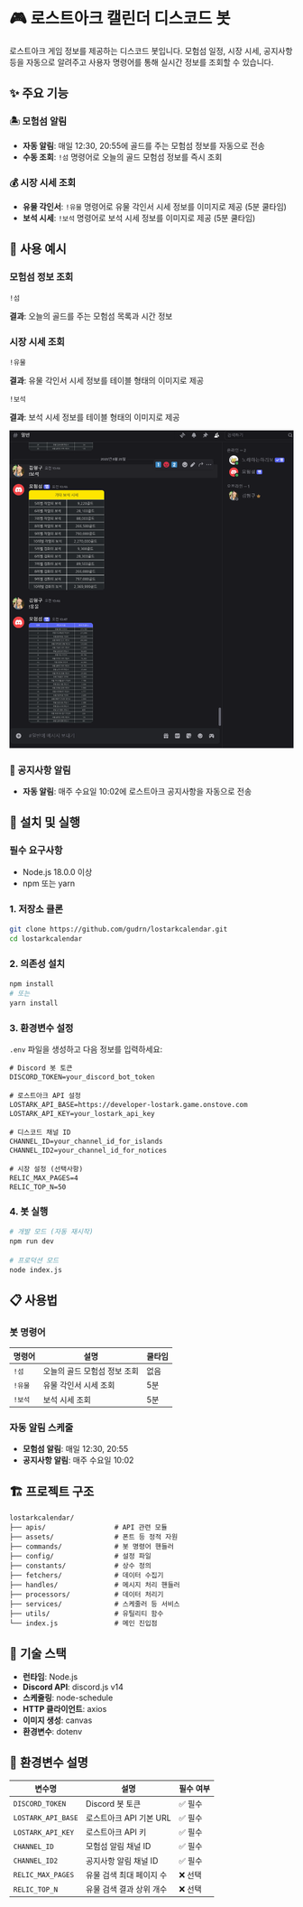 # 🎮 로스트아크 캘린더 디스코드 봇

로스트아크 게임 정보를 제공하는 디스코드 봇입니다. 모험섬 일정, 시장 시세, 공지사항 등을 자동으로 알려주고 사용자 명령어를 통해 실시간 정보를 조회할 수 있습니다.

## ✨ 주요 기능

### 🏝️ 모험섬 알림
- **자동 알림**: 매일 12:30, 20:55에 골드를 주는 모험섬 정보를 자동으로 전송
- **수동 조회**: `!섬` 명령어로 오늘의 골드 모험섬 정보를 즉시 조회

### 💰 시장 시세 조회
- **유물 각인서**: `!유물` 명령어로 유물 각인서 시세 정보를 이미지로 제공 (5분 쿨타임)
- **보석 시세**: `!보석` 명령어로 보석 시세 정보를 이미지로 제공 (5분 쿨타임)

## 📸 사용 예시

### 모험섬 정보 조회
```
!섬
```
**결과**: 오늘의 골드를 주는 모험섬 목록과 시간 정보

### 시장 시세 조회
```
!유물
```
**결과**: 유물 각인서 시세 정보를 테이블 형태의 이미지로 제공
```
!보석
```
**결과**: 보석 시세 정보를 테이블 형태의 이미지로 제공

![유물 각인서 및 보석 ](images/사용한%20이미지.png)



### 📢 공지사항 알림
- **자동 알림**: 매주 수요일 10:02에 로스트아크 공지사항을 자동으로 전송

## 🚀 설치 및 실행

### 필수 요구사항
- Node.js 18.0.0 이상
- npm 또는 yarn

### 1. 저장소 클론
```bash
git clone https://github.com/gudrn/lostarkcalendar.git
cd lostarkcalendar
```

### 2. 의존성 설치
```bash
npm install
# 또는
yarn install
```

### 3. 환경변수 설정
`.env` 파일을 생성하고 다음 정보를 입력하세요:

```env
# Discord 봇 토큰
DISCORD_TOKEN=your_discord_bot_token

# 로스트아크 API 설정
LOSTARK_API_BASE=https://developer-lostark.game.onstove.com
LOSTARK_API_KEY=your_lostark_api_key

# 디스코드 채널 ID
CHANNEL_ID=your_channel_id_for_islands
CHANNEL_ID2=your_channel_id_for_notices

# 시장 설정 (선택사항)
RELIC_MAX_PAGES=4
RELIC_TOP_N=50
```

### 4. 봇 실행
```bash
# 개발 모드 (자동 재시작)
npm run dev

# 프로덕션 모드
node index.js
```

## 📋 사용법

### 봇 명령어

| 명령어 | 설명 | 쿨타임 |
|--------|------|---------|
| `!섬` | 오늘의 골드 모험섬 정보 조회 | 없음 |
| `!유물` | 유물 각인서 시세 조회 | 5분 |
| `!보석` | 보석 시세 조회 | 5분 |

### 자동 알림 스케줄

- **모험섬 알림**: 매일 12:30, 20:55
- **공지사항 알림**: 매주 수요일 10:02

## 🏗️ 프로젝트 구조

```
lostarkcalendar/
├── apis/                 # API 관련 모듈
├── assets/               # 폰트 등 정적 자원
├── commands/             # 봇 명령어 핸들러
├── config/               # 설정 파일
├── constants/            # 상수 정의
├── fetchers/             # 데이터 수집기
├── handles/              # 메시지 처리 핸들러
├── processors/           # 데이터 처리기
├── services/             # 스케줄러 등 서비스
├── utils/                # 유틸리티 함수
└── index.js              # 메인 진입점
```

## 🔧 기술 스택

- **런타임**: Node.js
- **Discord API**: discord.js v14
- **스케줄링**: node-schedule
- **HTTP 클라이언트**: axios
- **이미지 생성**: canvas
- **환경변수**: dotenv

## 📝 환경변수 설명

| 변수명 | 설명 | 필수 여부 |
|--------|------|-----------|
| `DISCORD_TOKEN` | Discord 봇 토큰 | ✅ 필수 |
| `LOSTARK_API_BASE` | 로스트아크 API 기본 URL | ✅ 필수 |
| `LOSTARK_API_KEY` | 로스트아크 API 키 | ✅ 필수 |
| `CHANNEL_ID` | 모험섬 알림 채널 ID | ✅ 필수 |
| `CHANNEL_ID2` | 공지사항 알림 채널 ID | ✅ 필수 |
| `RELIC_MAX_PAGES` | 유물 검색 최대 페이지 수 | ❌ 선택 |
| `RELIC_TOP_N` | 유물 검색 결과 상위 개수 | ❌ 선택 |

